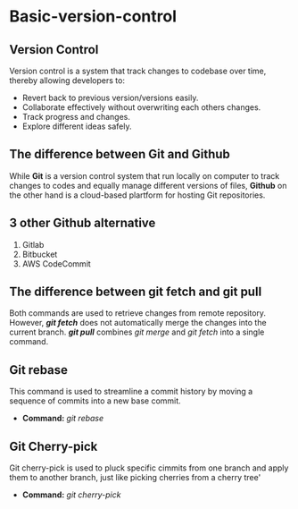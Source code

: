 # Basic-version-control

## **Version Control**

Version control is a system that track changes to codebase over time, thereby allowing developers to:
- Revert back to previous version/versions easily.
- Collaborate effectively without overwriting each others changes.
- Track progress and changes.
- Explore different ideas safely.

## **The difference between Git and Github**

While **Git** is a version control system that run locally on computer to track changes to codes and equally manage different versions of files, **Github** on the other hand is a cloud-based plartform for hosting Git repositories. 

## **3 other Github alternative**

1. Gitlab
2. Bitbucket
3. AWS CodeCommit

## **The difference between git fetch and git pull**

Both commands are used to retrieve changes from remote repository. However, ***git fetch*** does not automatically merge the changes into the current branch. ***git pull*** combines *git merge* and *git fetch* into a single command.

## **Git rebase**

This command is used to streamline a commit history by moving a sequence of commits into a new base commit.
- **Command:** *git rebase <base branch>*

## **Git Cherry-pick**
 Git cherry-pick is used to pluck specific cimmits from one branch and apply them to another  branch, just like picking cherries from a cherry tree'
 - **Command:** *git cherry-pick <commit-hash>*